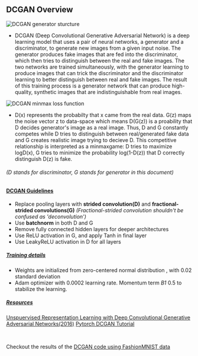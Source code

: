 ## DCGAN Overview

![DCGAN generator sturcture](https://miro.medium.com/max/1100/1*rdXKdyfNjorzP10ZA3yNmQ.webp) <br>
* DCGAN (Deep Convolutional Generative Adversarial Network) is a deep learning model that uses a pair of neural networks, a generator and a discriminator, to generate new images from a given input noise. The generator produces fake images that are fed into the discriminator, which then tries to distinguish between the real and fake images. The two networks are trained simultaneously, with the generator learning to produce images that can trick the discriminator and the discriminator learning to better distinguish between real and fake images. The result of this training process is a generator network that can produce high-quality, synthetic images that are indistinguishable from real images. 

![DCGAN minmax loss function](https://user-images.githubusercontent.com/86555104/216026302-d5c15dee-a735-4ab3-ad54-c644896152d7.png) <br>
* D(x) represents the probabilty that x came from the real data. G(z) maps the noise vector z to data-space which means D(G(z)) is a proability that D decides generator's image as a real image. Thus, D and G constantly competes while D tries to distinguish between real/generated fake data and G creates realistic image trying to decieve D. This competitive relationship is interpreted as a  minmaxgame: D tries to maximize logD(x), G tries to minimize the probability log(1-D(z)) that D correctly distinguish D(z) is fake.


###### (D stands for discriminator, G stands for generator in this document)

#### <ins>DCGAN Guidelines </ins>
* Replace pooling layers with **strided convolution(D)** and **fractional-strided convolutions(G)**
*(Fractional-strided convolution shouldn't be confused as 'deconvolution')*
* Use **batchnorm** in both D and G
* Remove fully connected hidden layers for deeper architectures
* Use ReLU activation in G, and apply Tanh in final layer
* Use LeakyReLU activation in D for all layers

##### <ins> Training details </ins>
* Weights are initialized from zero-centered normal distribution , with 0.02 standard deviation
* Adam optimizer with 0.0002 learning rate. Momentum term *B1* 0.5 to stabilize the learning.

##### <ins> Resources </ins>
 [Unspuervised Representation Learning with Deep Convolutional Generative Adversarial Networks(2016)](https://arxiv.org/pdf/1511.06434.pdf)
 [Pytorch DCGAN Tutorial](https://pytorch.org/tutorials/beginner/dcgan_faces_tutorial.html)

 <br> 
 
 Checkout the results of the [DCGAN code using FashionMNIST data](https://www.kaggle.com/code/bell2psy/dcgan-with-fashionmnist-comparison)

 
